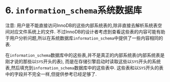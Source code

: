 # 6. `information_schema`系统数据库

注意: 用户是不能直接访问InnoDB的这些内部系统表的,除非直接去解析系统表空间对应文件系统上的文件.
不过InnoDB的设计者考虑到查看这些表的内容可能有助于用户分析问题,所以在系统数据库`information_schema`中提供了一些内容相同的表.

在`information_schema`数据库中的这些表,并不是真正的内部系统表(内部系统表是刚才说的那些以`SYS`开头的表),
而是在存储引擎启动时读取这些以`SYS`开头的系统表,然后填充到`information_schema`数据库中的这些表中.
这些表和以`SYS`开头的表中的字段并不完全一样,但提供参考已经足够了.
